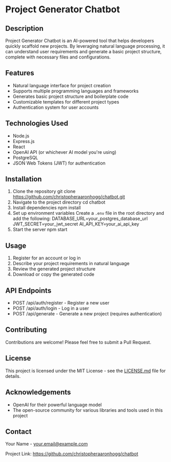 # Project Generator Chatbot

## Description
Project Generator Chatbot is an AI-powered tool that helps developers quickly scaffold new projects. By leveraging natural language processing, it can understand user requirements and generate a basic project structure, complete with necessary files and configurations.

## Features
- Natural language interface for project creation
- Supports multiple programming languages and frameworks
- Generates basic project structure and boilerplate code
- Customizable templates for different project types
- Authentication system for user accounts

## Technologies Used
- Node.js
- Express.js
- React
- OpenAI API (or whichever AI model you're using)
- PostgreSQL
- JSON Web Tokens (JWT) for authentication

## Installation

1. Clone the repository
git clone https://github.com/christopheraaronhogg/chatbot.git
2. Navigate to the project directory
cd chatbot
3. Install dependencies
npm install
4. Set up environment variables
Create a `.env` file in the root directory and add the following:
    DATABASE_URL=your_postgres_database_url
    JWT_SECRET=your_jwt_secret
    AI_API_KEY=your_ai_api_key
5. Start the server
npm start

## Usage
1. Register for an account or log in
2. Describe your project requirements in natural language
3. Review the generated project structure
4. Download or copy the generated code

## API Endpoints
- POST /api/auth/register - Register a new user
- POST /api/auth/login - Log in a user
- POST /api/generate - Generate a new project (requires authentication)

## Contributing
Contributions are welcome! Please feel free to submit a Pull Request.

## License
This project is licensed under the MIT License - see the [LICENSE.md](LICENSE.md) file for details.

## Acknowledgements
- OpenAI for their powerful language model
- The open-source community for various libraries and tools used in this project

## Contact
Your Name - your.email@example.com

Project Link: https://github.com/christopheraaronhogg/chatbot